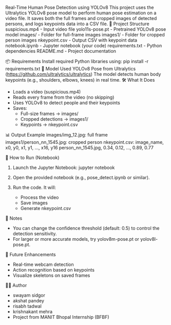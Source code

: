 Real-Time Human Pose Detection using YOLOv8
This project uses the Ultralytics YOLOv8 pose model to perform human pose estimation on a video file. It saves both the full frames and cropped images of detected persons, and logs keypoints data into a CSV file.
📁 Project Structure
suspicious.mp4              - Input video file
yolo11s-pose.pt             - Pretrained YOLOv8 pose model
images/                     - Folder for full-frame images
images1/                    - Folder for cropped person images
nkeypoint.csv               - Output CSV with keypoint data
notebook.ipynb              - Jupyter notebook (your code)
requirements.txt            - Python dependencies
README.md                   - Project documentation

📦 Requirements
Install required Python libraries using:
pip install -r requirements.txt
🧠 Model Used
YOLOv8 Pose from Ultralytics (https://github.com/ultralytics/ultralytics)
The model detects human body keypoints (e.g., shoulders, elbows, knees) in real time.
🛠️ What It Does
- Loads a video (suspicious.mp4)
- Reads every frame from the video (no skipping)
- Uses YOLOv8 to detect people and their keypoints
- Saves:
  - Full-size frames → images/
  - Cropped detections → images1/
  - Keypoints → nkeypoint.csv

📊 Output Example
images/img_12.jpg: full frame
images1/person_nn_1545.jpg: cropped person
nkeypoint.csv:
image_name, x0, y0, x1, y1, ..., x16, y16
person_nn_1545.jpg, 0.34, 0.12, ..., 0.89, 0.77

🧪 How to Run (Notebook)
1. Launch the Jupyter Notebook:
   jupyter notebook

2. Open the provided notebook (e.g., pose_detect.ipynb or similar).

3. Run the code. It will:
   - Process the video
   - Save images
   - Generate nkeypoint.csv

📍 Notes
- You can change the confidence threshold (default: 0.5) to control the detection sensitivity.
- For larger or more accurate models, try yolov8m-pose.pt or yolov8l-pose.pt.

🤖 Future Enhancements
- Real-time webcam detection
- Action recognition based on keypoints
- Visualize skeletons on saved frames

👨‍💻 Author
- swayam sidgor
- akshat pandey
- risabh tadwal
- krishnakant mehra
- Project from MANIT Bhopal Internship (BFBF)
